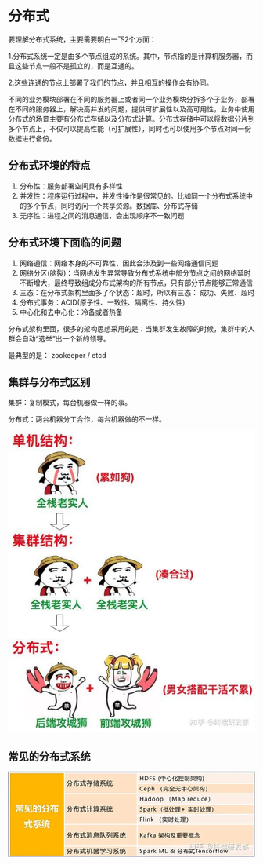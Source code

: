 # 分布式

要理解分布式系统，主要需要明白一下2个方面：

1.分布式系统一定是由多个节点组成的系统。其中，节点指的是计算机服务器，而且这些节点一般不是孤立的，而是互通的。

2.这些连通的节点上部署了我们的节点，并且相互的操作会有协同。

不同的业务模块部署在不同的服务器上或者同一个业务模块分拆多个子业务，部署在不同的服务器上，解决高并发的问题，提供可扩展性以及高可用性，业务中使用分布式的场景主要有分布式存储以及分布式计算。分布式存储中可以将数据分片到多个节点上，不仅可以提高性能（可扩展性），同时也可以使用多个节点对同一份数据进行备份。

## **分布式环境的特点**

1. 分布性：服务部署空间具有多样性
2. 并发性：程序运行过程中，并发性操作是很常见的。比如同一个分布式系统中的多个节点，同时访问一个共享资源。数据库、分布式存储
3. 无序性：进程之间的消息通信，会出现顺序不一致问题

## **分布式环境下面临的问题**

1. 网络通信：网络本身的不可靠性，因此会涉及到一些网络通信问题
2. 网络分区(脑裂)：当网络发生异常导致分布式系统中部分节点之间的网络延时不断增大，最终导致组成分布式架构的所有节点，只有部分节点能够正常通信
3. 三态：在分布式架构里面多了个状态：超时，所以有三态： 成功、失败、超时
4. 分布式事务：ACID(原子性、一致性、隔离性、持久性)
5. 中心化和去中心化：冷备或者热备

分布式架构里面，很多的架构思想采用的是：当集群发生故障的时候，集群中的人群会自动“选举”出一个新的领导。

最典型的是： zookeeper / etcd

## 集群与分布式区别

集群：复制模式，每台机器做一样的事。

分布式：两台机器分工合作，每台机器做的不一样。

![v2-93fca31fe28daf594bba6f3d4cf47546_r](assets/v2-93fca31fe28daf594bba6f3d4cf47546_r-20240508142751-ex6f5nf.jpg)

## 常见的分布式系统

![v2-e7fc4b1bec180e4d65230035e7444bb5_720w](assets/net-img-v2-e7fc4b1bec180e4d65230035e7444bb5_720w-20240508142803-wq0k25o.webp)
